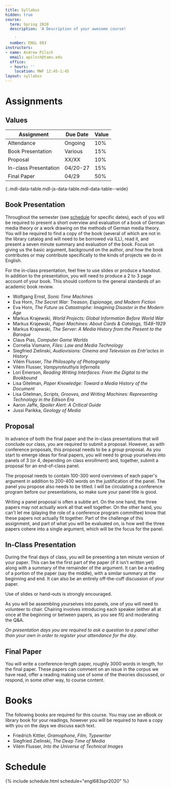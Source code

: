```yaml
---
title: Syllabus
hidden: true
course:
  term: Spring 2020
  description: 'A Description of your awesome course!

    '
  number: ENGL 683
instructors:
- name: Andrew Pilsch
  email: apilsch@tamu.edu
  office:
  - hours: ''
    location: MWF 12:45-1:45
layout: syllabus
---
```


# Assignments

## Values

| Assignment             | Due Date | Value |
|------------------------|----------|-------|
| Attendance             | Ongoing  |  10%  |
| Book Presentation      | Various  |  15%  |
| Proposal               | XX/XX    |  10%  |
| In-class Presentation  | 04/20-27 |  15%  |
| Final Paper            | 04/29    |  50%  |
{:.mdl-data-table.mdl-js-data-table.mdl-data-table--wide}

## Book Presentation

Throughout the semester (see [schedule](schedule.html) for specific dates), each of you will be required to present a short overview and evaluation of a book of German media theory or a work drawing on the methods of German media theory. You will be required to find a copy of the book (several of which are not in the library catalog and will need to be borrowed via ILL), read it, and present a seven minute summary and evaluation of the book. Focus on giving us the basic argument, background on the author, *and* how the book contributes or may contribute specifically to the kinds of projects we do in English.

For the in-class presentation, feel free to use slides or produce a handout. In addition to the presentation, you will need to produce a 2 to 3 page account of your book. This should conform to the general standards of an academic book review.

* Wolfgang Ernst, *Sonic Time Machines*
* Eva Horn, *The Secret War: Treason, Espionage, and Modern Fiction*
* Eva Horn, *The Future as Catastrophe: Imagining Disaster in the Modern Age*
* Markus Krajewski, *World Projects: Global Information Before World War*
* Markus Krajewski, *Paper Machines: About Cards & Catalogs, 1548–1929*
* Markus Krajewski, *The Server: A Media History from the Present to the Baroque*
* Claus Pias, *Computer Game Worlds*
* Cornelia Vismann, *Files: Law and Media Technology*
* Siegfried Zielinski, *Audiovisions: Cinema and Television as Entr’actes in History*
* Vilém Flusser, *The Philosophy of Photography*
* Vilém Flusser, *Vampyroteuthyis Infernalis*
* Lori Emerson, *Reading Writing Interfaces: From the Digital to the Bookbound*
* Lisa Gitelman, *Paper Knowledge: Toward a Media History of the Document*
* Lisa Gitelman, *Scripts, Grooves, and Writing Machines: Representing Technology in the Edison Era*
* Aaron Jaffe, *Spoiler Alert: A Critical Guide*
* Jussi Parikka, *Geology of Media*

## Proposal

In advance of both the final paper and the in-class presentations that will conclude our class, you are required to submit a proposal. However, as with conference proposals, this proposal needs to be a *group* proposal. As you start to emerge ideas for final papers, you will need to group yourselves into panels of 3 (or 4, depending on class enrollment) and, together, submit a proposal for an end-of-class panel.

The proposal needs to contain 100-300 word overviews of each paper's argument in addition to 200-400 words on the justification of the panel. The panel you propose also needs to be titled. I will be circulating a conference program before our presentations, so make sure your panel title is good.

Writing a panel proposal is often a subtle art. On the one hand, the three papers may not actually work all that well together. On the other hand, you can't let me (playing the role of a conference program committee) know that these papers not actually fit together. Part of the challenge of this assignment, and part of what you will be evaluated on, is how well the three papers cohere into a single argument, which will be the focus for the panel.

## In-Class Presentation

During the final days of class, you will be presenting a ten minute version of your paper. This can be the first part of the paper (if it isn't written yet) along with a summary of the remainder of the argument. It can be a reading of a portion of the paper (say the middle), with a similar summary at the beginning and end. It can also be an entirely off-the-cuff discussion of your paper.

Use of slides or hand-outs is strongly encouraged.

As you will be assembling yourselves into panels, one of you will need to volunteer to chair. Chairing involves introducing each speaker (either all at once at the beginning or between papers, as you see fit) and moderating the Q&A.

*On presentation days you are required to ask a question to a panel other than your own in order to register your attendance for the day.*

## Final Paper

You will write a conference-length paper, roughly 3000 words in length, for the final paper. These papers can comment on an issue in the corpus we have read, offer a reading making use of some of the theories discussed, or respond, in some other way, to course content.


# Books

The following books are required for this course. You may use an eBook or library book for your readings, however you will be required to have a copy with you on the days we discuss each text.

* Friedrich Kittler, *Gramophone, Film, Typewriter*
* Siegfried Zielinski, *The Deep Time of Media*
* Vilém Flusser, *Into the Universe of Technical Images*

# Schedule

{% include schedule.html schedule="engl683spr2020" %}